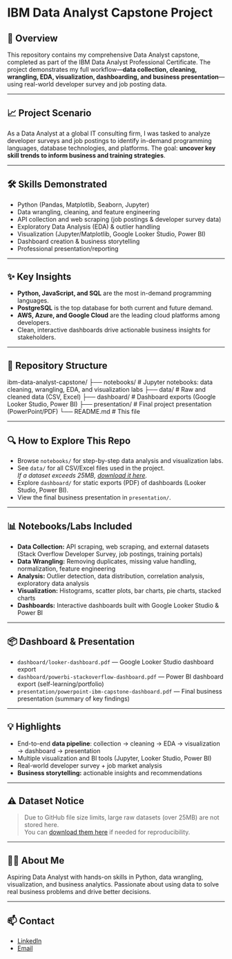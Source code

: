 # IBM Data Analyst Capstone Project

## 🚀 Overview

This repository contains my comprehensive Data Analyst capstone, completed as part of the IBM Data Analyst Professional Certificate. The project demonstrates my full workflow—**data collection, cleaning, wrangling, EDA, visualization, dashboarding, and business presentation**—using real-world developer survey and job posting data.

---

## 📈 Project Scenario

As a Data Analyst at a global IT consulting firm, I was tasked to analyze developer surveys and job postings to identify in-demand programming languages, database technologies, and platforms. The goal: **uncover key skill trends to inform business and training strategies**.

---

## 🛠️ Skills Demonstrated

- Python (Pandas, Matplotlib, Seaborn, Jupyter)
- Data wrangling, cleaning, and feature engineering
- API collection and web scraping (job postings & developer survey data)
- Exploratory Data Analysis (EDA) & outlier handling
- Visualization (Jupyter/Matplotlib, Google Looker Studio, Power BI)
- Dashboard creation & business storytelling
- Professional presentation/reporting

---

## ✨ Key Insights

- **Python, JavaScript, and SQL** are the most in-demand programming languages.
- **PostgreSQL** is the top database for both current and future demand.
- **AWS, Azure, and Google Cloud** are the leading cloud platforms among developers.
- Clean, interactive dashboards drive actionable business insights for stakeholders.

---

## 📁 Repository Structure

ibm-data-analyst-capstone/
├── notebooks/ # Jupyter notebooks: data cleaning, wrangling, EDA, and visualization labs
├── data/ # Raw and cleaned data (CSV, Excel)
├── dashboard/ # Dashboard exports (Google Looker Studio, Power BI)
├── presentation/ # Final project presentation (PowerPoint/PDF)
└── README.md # This file


---

## 🔍 How to Explore This Repo

- Browse `notebooks/` for step-by-step data analysis and visualization labs.
- See `data/` for all CSV/Excel files used in the project.<br>
  *If a dataset exceeds 25MB, [download it here](YOUR-GOOGLE-DRIVE-LINK).*
- Explore `dashboard/` for static exports (PDF) of dashboards (Looker Studio, Power BI).
- View the final business presentation in `presentation/`.

---

## 📊 Notebooks/Labs Included

- **Data Collection:** API scraping, web scraping, and external datasets (Stack Overflow Developer Survey, job postings, training portals)
- **Data Wrangling:** Removing duplicates, missing value handling, normalization, feature engineering
- **Analysis:** Outlier detection, data distribution, correlation analysis, exploratory data analysis
- **Visualization:** Histograms, scatter plots, bar charts, pie charts, stacked charts
- **Dashboards:** Interactive dashboards built with Google Looker Studio & Power BI

---

## 📦 Dashboard & Presentation

- `dashboard/looker-dashboard.pdf` — Google Looker Studio dashboard export
- `dashboard/powerbi-stackoverflow-dashboard.pdf` — Power BI dashboard export (self-learning/portfolio)
- `presentation/powerpoint-ibm-capstone-dashboard.pdf` — Final business presentation (summary of key findings)

---

## 💡 Highlights

- End-to-end **data pipeline**: collection → cleaning → EDA → visualization → dashboard → presentation
- Multiple visualization and BI tools (Jupyter, Looker Studio, Power BI)
- Real-world developer survey + job market analysis
- **Business storytelling:** actionable insights and recommendations

---

## ⚠️ Dataset Notice

> Due to GitHub file size limits, large raw datasets (over 25MB) are not stored here.  
> You can [download them here](YOUR-GOOGLE-DRIVE-LINK) if needed for reproducibility.

---

## 🧑‍💻 About Me

Aspiring Data Analyst with hands-on skills in Python, data wrangling, visualization, and business analytics. Passionate about using data to solve real business problems and drive better decisions.

---

## 📫 Contact

- [LinkedIn]([YOUR-LINKEDIN](https://www.linkedin.com/in/kok-thong-ong-71ab59221/))
- [Email](kokthong98@gmail.com)
